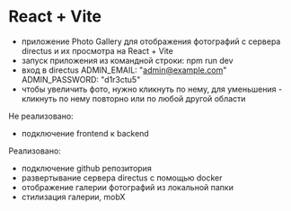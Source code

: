 # React + Vite
- приложение Photo Gallery для отображения фотографий с сервера directus и их просмотра на React + Vite
- запуск приложения из командной строки: npm run dev
- вход в directus       ADMIN_EMAIL: "admin@example.com"
                        ADMIN_PASSWORD: "d1r3ctu5"
- чтобы увеличить фото, нужно кликнуть по нему, для уменьшения - кликнуть по нему повторно или по любой другой области

Не реализовано:
- подключение frontend к backend

Реализовано:
- подключение github репозитория
- развертывание сервера directus с помощью docker
- отображение галерии фотографий из локальной папки
- стилизация галерии, mobX